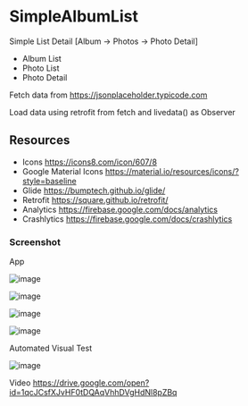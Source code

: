 # SimpleAlbumList
Simple List Detail [Album -> Photos -> Photo Detail]
- Album List
- Photo List
- Photo Detail

Fetch data from https://jsonplaceholder.typicode.com

Load data using retrofit from fetch and livedata() as Observer

## Resources
- Icons
https://icons8.com/icon/607/8
- Google Material Icons
https://material.io/resources/icons/?style=baseline 
- Glide
https://bumptech.github.io/glide/
- Retrofit
https://square.github.io/retrofit/
- Analytics
https://firebase.google.com/docs/analytics
- Crashlytics
https://firebase.google.com/docs/crashlytics


### Screenshot
App 

![image](https://drive.google.com/uc?export=view&id=1T9-zT8nQVtBJ_nLddSf9g1lAGDZJwkQ8)

![image](https://drive.google.com/uc?export=view&id=10aL06YI1JQ2hmpLJ3GjBJZCDrfviRBaJ)

![image](https://drive.google.com/uc?export=view&id=17-4xn0_vyZYg0P0f6aXRya2THc1GWXUq)

![image](https://drive.google.com/uc?export=view&id=1qeWds_HAmIItFDSrZ_s0ns7ABF3C4Hm8)


Automated Visual Test

![image](https://drive.google.com/uc?export=view&id=1jJPJo-VqQVRi9XNuM5L4dlJ_kU741IRW)


Video 
https://drive.google.com/open?id=1qcJCsfXJvHF0tDQAqVhhDVgHdNl8pZBq